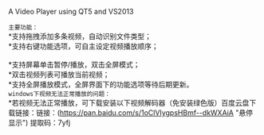 A Video Player using QT5 and VS2013

`主要功能：` <br> 
*支持拖拽添加多条视频，自动识别文件类型； 	<br>
*支持右键功能选项，可自主设定视频播放顺序； 	<br>	
*支持屏幕单击暂停/播放，双击全屏模式； <br>
*双击视频列表可播放当前视频；<br>
*支持全屏播放模式，全屏界面下的功能选项等待后期更新。 <br>
`windows下视频无法正常播放的问题：` <br>
*若视频无法正常播放，可下载安装以下视频解码器（免安装绿色版）百度云盘下载链接：链接：(https://pan.baidu.com/s/1oClVIygpsHBmf--dkWXAiA "悬停显示")
提取码：7yfj 
